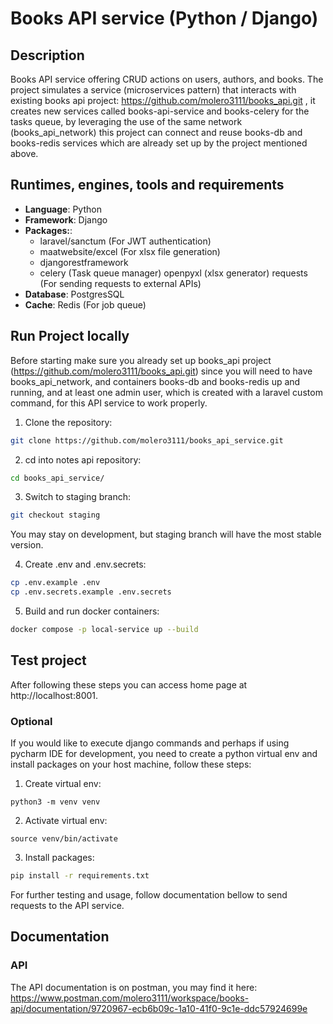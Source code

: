 # Books API service (Python / Django) 

## Description

Books API service offering CRUD actions on users, authors, and books.
The project simulates a service (microservices pattern) that interacts 
with existing books api project: 
https://github.com/molero3111/books_api.git , it creates new services called
books-api-service and books-celery for the tasks queue, by leveraging the use of
the same network (books_api_network) this project can connect and reuse
books-db and books-redis services which are already set up by the project
mentioned above.

##  Runtimes, engines, tools and requirements

- **Language**: Python
- **Framework**: Django
- **Packages:**: 
    - laravel/sanctum (For JWT authentication)
    - maatwebsite/excel (For xlsx file generation)
    - djangorestframework
    - celery (Task queue manager)
    openpyxl (xlsx generator)
    requests (For sending requests to external APIs)
- **Database**: PostgresSQL
- **Cache**: Redis (For job queue)

## Run Project locally

Before starting make sure you already set up books_api project (https://github.com/molero3111/books_api.git)
since you will need to have books_api_network, and containers books-db 
and books-redis up and running, and at least one admin user, which is created with a laravel
custom command, for this API service to work properly.

1. Clone the repository:

```bash
git clone https://github.com/molero3111/books_api_service.git
```

2. cd into notes api repository:

```bash
cd books_api_service/
```

3. Switch to staging branch:
```bash
git checkout staging
```
You may stay on development, but staging branch will have the most stable version.

4. Create .env and .env.secrets:

```bash
cp .env.example .env
cp .env.secrets.example .env.secrets
```

5. Build and run docker containers:

```bash
docker compose -p local-service up --build
```

## Test project

After following these steps you can access home page at http://localhost:8001.

### Optional

If you would like to execute django commands and perhaps if using pycharm IDE for development,
you need to create a python virtual env and install packages on your host machine, 
follow these steps: 

1. Create virtual env:

```
python3 -m venv venv
```

2. Activate virtual env:

```
source venv/bin/activate
```

3. Install packages:

```bash
pip install -r requirements.txt
```

For further testing and usage, follow documentation bellow to send requests to the API service.

## Documentation

### API
The API documentation is on postman, you may find it here: 
https://www.postman.com/molero3111/workspace/books-api/documentation/9720967-ecb6b09c-1a10-41f0-9c1e-ddc57924699e

